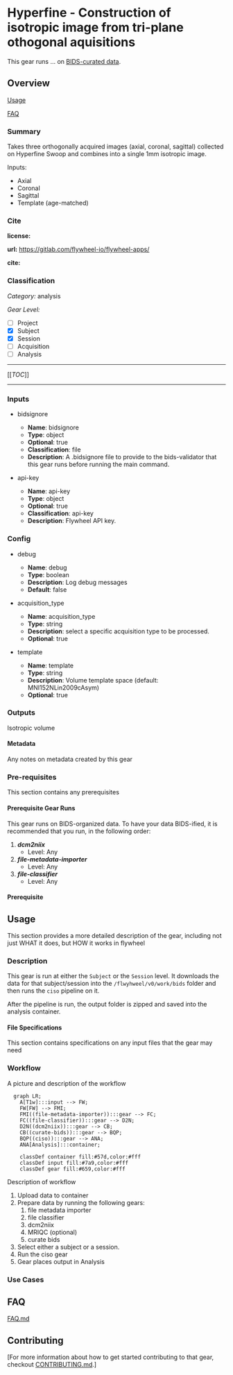 # Hyperfine - Construction of isotropic image from tri-plane othogonal aquisitions

This gear runs ... on
[BIDS-curated data](https://bids.neuroimaging.io/).


## Overview

[Usage](#usage)

[FAQ](#faq)

### Summary
Takes three orthogonally acquired images (axial, coronal, sagittal) collected on Hyperfine Swoop and combines into a single 1mm isotropic image. 

Inputs: 
-	Axial
-	Coronal
-	Sagittal
-	Template (age-matched)

### Cite

**license:**


**url:** <https://gitlab.com/flywheel-io/flywheel-apps/>

**cite:** 

### Classification

*Category:* analysis

*Gear Level:*

* [ ] Project
* [x] Subject
* [x] Session
* [ ] Acquisition
* [ ] Analysis

----

[[*TOC*]]

----

### Inputs

* bidsignore
  * **Name**: bidsignore
  * **Type**: object
  * **Optional**: true
  * **Classification**: file
  * **Description**: A .bidsignore file to provide to the bids-validator that this gear
runs before running the main command.

* api-key
  * **Name**: api-key
  * **Type**: object
  * **Optional**: true
  * **Classification**: api-key
  * **Description**: Flywheel API key.

### Config

* debug
  * **Name**: debug
  * **Type**: boolean
  * **Description**: Log debug messages
  * **Default**: false

* acquisition_type
  * **Name**: acquisition_type
  * **Type**: string
  * **Description**: select a specific acquisition type to be processed.
  * **Optional**: true

* template
  * **Name**: template
  * **Type**: string
  * **Description**: Volume template space (default: MNI152NLin2009cAsym)
  * **Optional**: true

### Outputs
Isotropic volume

#### Metadata

Any notes on metadata created by this gear

### Pre-requisites

This section contains any prerequisites

#### Prerequisite Gear Runs

This gear runs on BIDS-organized data. To have your data BIDS-ified, it is recommended
that you run, in the following order:

1. ***dcm2niix***
    * Level: Any
2. ***file-metadata-importer***
    * Level: Any
3. ***file-classifier***
    * Level: Any

#### Prerequisite

## Usage

This section provides a more detailed description of the gear, including not just WHAT
it does, but HOW it works in flywheel

### Description

This gear is run at either the `Subject` or the `Session` level. It downloads the data
for that subject/session into the `/flwyhweel/v0/work/bids` folder and then runs the
`ciso` pipeline on it.

After the pipeline is run, the output folder is zipped and saved into the analysis
container.

#### File Specifications

This section contains specifications on any input files that the gear may need

### Workflow

A picture and description of the workflow

```mermaid
  graph LR;
    A[T1w]:::input --> FW;
    FW[FW] --> FMI;
    FMI((file-metadata-importer)):::gear --> FC;
    FC((file-classifier)):::gear --> D2N;
    D2N((dcm2niix)):::gear --> CB;
    CB((curate-bids)):::gear --> BQP;
    BQP((ciso)):::gear --> ANA;
    ANA[Analysis]:::container;
    
    classDef container fill:#57d,color:#fff
    classDef input fill:#7a9,color:#fff
    classDef gear fill:#659,color:#fff
```

Description of workflow

1. Upload data to container
2. Prepare data by running the following gears:
   1. file metadata importer
   2. file classifier
   3. dcm2niix
   4. MRIQC (optional)
   5. curate bids
3. Select either a subject or a session.
4. Run the ciso gear
5. Gear places output in Analysis

### Use Cases

## FAQ

[FAQ.md](FAQ.md)

## Contributing

[For more information about how to get started contributing to that gear,
checkout [CONTRIBUTING.md](CONTRIBUTING.md).]
